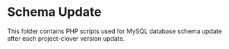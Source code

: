 # Schema Update
This folder contains PHP scripts used for MySQL database schema update after each project-clover version update.